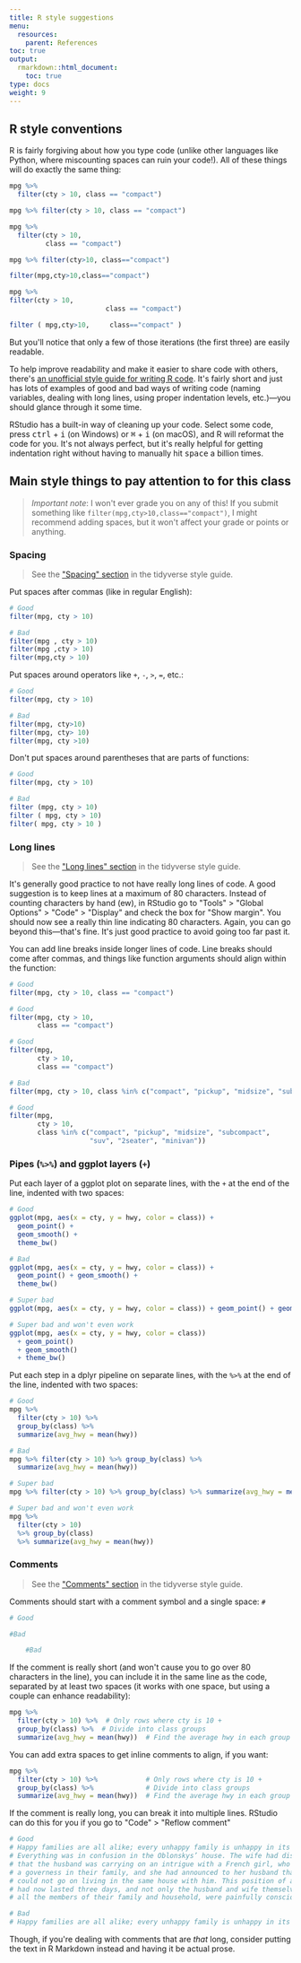```yaml
---
title: R style suggestions 
menu:
  resources:
    parent: References
toc: true
output:
  rmarkdown::html_document:
    toc: true
type: docs
weight: 9
---
```




<style type="text/css">
.article-container {
  max-width: 960px;
}

iframe {
  width: 1px;
  min-width: 100%;
  border:0;
}

#TableOfContents, .docs-toc-title {
  border-left: 1px solid $sta-primary;
}
</style>

## R style conventions

R is fairly forgiving about how you type code (unlike other languages like Python, where miscounting spaces can ruin your code!). All of these things will do exactly the same thing:


```r
mpg %>% 
  filter(cty > 10, class == "compact")

mpg %>% filter(cty > 10, class == "compact")

mpg %>% 
  filter(cty > 10, 
         class == "compact")

mpg %>% filter(cty>10, class=="compact")

filter(mpg,cty>10,class=="compact")

mpg %>% 
filter(cty > 10, 
                        class == "compact")

filter ( mpg,cty>10,     class=="compact" )
```

But you'll notice that only a few of those iterations (the first three) are easily readable.

To help improve readability and make it easier to share code with others, there's [an unofficial style guide for writing R code](https://style.tidyverse.org/index.html). It's fairly short and just has lots of examples of good and bad ways of writing code (naming variables, dealing with long lines, using proper indentation levels, etc.)—you should glance through it some time.

RStudio has a built-in way of cleaning up your code. Select some code, press <kbd>ctrl</kbd> + <kbd>i</kbd> (on Windows) or <kbd>⌘</kbd> + <kbd>i</kbd> (on macOS), and R will reformat the code for you. It's not always perfect, but it's really helpful for getting indentation right without having to manually hit <kbd>space</kbd> a billion times.

## Main style things to pay attention to for this class

> *Important note*: I won't ever grade you on any of this! If you submit something like `filter(mpg,cty>10,class=="compact")`, I might recommend adding spaces, but it won't affect your grade or points or anything.

### Spacing

> See the ["Spacing" section](https://style.tidyverse.org/syntax.html#spacing) in the tidyverse style guide.

Put spaces after commas (like in regular English):


```r
# Good
filter(mpg, cty > 10)

# Bad
filter(mpg , cty > 10)
filter(mpg ,cty > 10)
filter(mpg,cty > 10)
```

Put spaces around operators like `+`, `-`, `>`, `=`, etc.:


```r
# Good
filter(mpg, cty > 10)

# Bad
filter(mpg, cty>10)
filter(mpg, cty> 10)
filter(mpg, cty >10)
```

Don't put spaces around parentheses that are parts of functions:


```r
# Good
filter(mpg, cty > 10)

# Bad
filter (mpg, cty > 10)
filter ( mpg, cty > 10)
filter( mpg, cty > 10 )
```

### Long lines

> See the ["Long lines" section](https://style.tidyverse.org/syntax.html#long-lines) in the tidyverse style guide.

It's generally good practice to not have really long lines of code. A good suggestion is to keep lines at a maximum of 80 characters. Instead of counting characters by hand (ew), in RStudio go to "Tools" > "Global Options" > "Code" > "Display" and check the box for "Show margin". You should now see a really thin line indicating 80 characters. Again, you can go beyond this—that's fine. It's just good practice to avoid going too far past it.

You can add line breaks inside longer lines of code. Line breaks should come after commas, and things like function arguments should align within the function:


```r
# Good
filter(mpg, cty > 10, class == "compact")

# Good
filter(mpg, cty > 10, 
       class == "compact")

# Good
filter(mpg,
       cty > 10,
       class == "compact")

# Bad
filter(mpg, cty > 10, class %in% c("compact", "pickup", "midsize", "subcompact", "suv", "2seater", "minivan"))

# Good
filter(mpg, 
       cty > 10, 
       class %in% c("compact", "pickup", "midsize", "subcompact", 
                    "suv", "2seater", "minivan"))
```

### Pipes (`%>%`) and ggplot layers (`+`)

Put each layer of a ggplot plot on separate lines, with the `+` at the end of the line, indented with two spaces:


```r
# Good
ggplot(mpg, aes(x = cty, y = hwy, color = class)) +
  geom_point() +
  geom_smooth() +
  theme_bw()

# Bad
ggplot(mpg, aes(x = cty, y = hwy, color = class)) +
  geom_point() + geom_smooth() +
  theme_bw()

# Super bad
ggplot(mpg, aes(x = cty, y = hwy, color = class)) + geom_point() + geom_smooth() + theme_bw()

# Super bad and won't even work
ggplot(mpg, aes(x = cty, y = hwy, color = class))
  + geom_point()
  + geom_smooth() 
  + theme_bw()
```

Put each step in a dplyr pipeline on separate lines, with the `%>%` at the end of the line, indented with two spaces:


```r
# Good
mpg %>% 
  filter(cty > 10) %>% 
  group_by(class) %>% 
  summarize(avg_hwy = mean(hwy))

# Bad
mpg %>% filter(cty > 10) %>% group_by(class) %>% 
  summarize(avg_hwy = mean(hwy))

# Super bad
mpg %>% filter(cty > 10) %>% group_by(class) %>% summarize(avg_hwy = mean(hwy))

# Super bad and won't even work
mpg %>% 
  filter(cty > 10)
  %>% group_by(class)
  %>% summarize(avg_hwy = mean(hwy))
```

### Comments

> See the ["Comments" section](https://style.tidyverse.org/syntax.html#comments) in the tidyverse style guide.

Comments should start with a comment symbol and a single space: `# `


```r
# Good

#Bad

    #Bad
```

If the comment is really short (and won't cause you to go over 80 characters in the line), you can include it in the same line as the code, separated by at least two spaces (it works with one space, but using a couple can enhance readability):


```r
mpg %>% 
  filter(cty > 10) %>%  # Only rows where cty is 10 +
  group_by(class) %>%  # Divide into class groups
  summarize(avg_hwy = mean(hwy))  # Find the average hwy in each group
```

You can add extra spaces to get inline comments to align, if you want:


```r
mpg %>% 
  filter(cty > 10) %>%            # Only rows where cty is 10 +
  group_by(class) %>%             # Divide into class groups
  summarize(avg_hwy = mean(hwy))  # Find the average hwy in each group
```

If the comment is really long, you can break it into multiple lines. RStudio can do this for you if you go to "Code" > "Reflow comment"


```r
# Good
# Happy families are all alike; every unhappy family is unhappy in its own way.
# Everything was in confusion in the Oblonskys’ house. The wife had discovered
# that the husband was carrying on an intrigue with a French girl, who had been
# a governess in their family, and she had announced to her husband that she
# could not go on living in the same house with him. This position of affairs
# had now lasted three days, and not only the husband and wife themselves, but
# all the members of their family and household, were painfully conscious of it.

# Bad
# Happy families are all alike; every unhappy family is unhappy in its own way. Everything was in confusion in the Oblonskys’ house. The wife had discovered that the husband was carrying on an intrigue with a French girl, who had been a governess in their family, and she had announced to her husband that she could not go on living in the same house with him. This position of affairs had now lasted three days, and not only the husband and wife themselves, but all the members of their family and household, were painfully conscious of it.
```

Though, if you're dealing with comments that are *that* long, consider putting the text in R Markdown instead and having it be actual prose.
